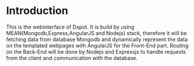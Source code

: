 # Introduction

This is the webinterface of Dspot. It is build by using MEAN(Mongodb,Express,AngularJS and Nodejs) stack, therefore it will be fetching data from database Mongodb and dynamically represent the data on the templated webpages with AngularJS for the Front-End part. Routing on the Back-End will be done by Nodejs and Expressjs to handle requests from the client and communication with the database.

